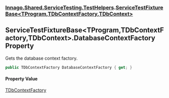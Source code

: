 ### [Innago\.Shared\.ServiceTesting\.TestHelpers](../index.md 'Innago\.Shared\.ServiceTesting\.TestHelpers').[ServiceTestFixtureBase&lt;TProgram,TDbContextFactory,TDbContext&gt;](index.md 'Innago\.Shared\.ServiceTesting\.TestHelpers\.ServiceTestFixtureBase\<TProgram,TDbContextFactory,TDbContext\>')

## ServiceTestFixtureBase\<TProgram,TDbContextFactory,TDbContext\>\.DatabaseContextFactory Property

Gets the database context factory\.

```csharp
public TDbContextFactory DatabaseContextFactory { get; }
```

#### Property Value
[TDbContextFactory](index.md#Innago.Shared.ServiceTesting.TestHelpers.ServiceTestFixtureBase_TProgram,TDbContextFactory,TDbContext_.TDbContextFactory 'Innago\.Shared\.ServiceTesting\.TestHelpers\.ServiceTestFixtureBase\<TProgram,TDbContextFactory,TDbContext\>\.TDbContextFactory')